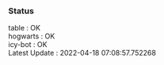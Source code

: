 ### Status


table : OK  
hogwarts : OK  
icy-bot : OK  
Latest Update : 2022-04-18 07:08:57.752268
